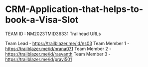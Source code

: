# CRM-Application-that-helps-to-book-a-Visa-Slot
TEAM ID : NM2023TMID36331
Trailhead URLs

Team Lead - https://trailblazer.me/id/ns03
Team Member 1 - https://trailblazer.me/id/nrana071
Team Member 2 - https://trailblazer.me/id/rasvanth
Team Member 3 - https://trailblazer.me/id/pravi501
